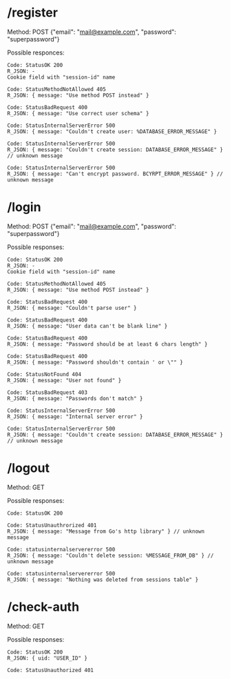# /register
Method: POST
{"email": "mail@example.com", "password": "superpassword"}

Possible responces: 

    Code: StatusOK 200
    R_JSON: -
    Cookie field with "session-id" name

    Code: StatusMethodNotAllowed 405 
    R_JSON: { message: "Use method POST instead" }

    Code: StatusBadRequest 400
    R_JSON: { message: "Use correct user schema" }

    Code: StatusInternalServerError 500 
    R_JSON: { message: "Couldn't create user: %DATABASE_ERROR_MESSAGE" }

    Code: StatusInternalServerError 500 
    R_JSON: { message: "Couldn't create session: DATABASE_ERROR_MESSAGE" } // unknown message

    Code: StatusInternalServerError 500 
    R_JSON: { message: "Can't encrypt password. BCYRPT_ERROR_MESSAGE" } // unknown message

# /login
Method: POST 
{"email": "mail@example.com", "password": "superpassword"}

Possible responses: 

    Code: StatusOK 200
    R_JSON: - 
    Cookie field with "session-id" name

    Code: StatusMethodNotAllowed 405
    R_JSON: { message: "Use method POST instead" }

    Code: StatusBadRequest 400
    R_JSON: { message: "Couldn't parse user" }

    Code: StatusBadRequest 400
    R_JSON: { message: "User data can't be blank line" }

    Code: StatusBadRequest 400 
    R_JSON: { message: "Password should be at least 6 chars length" }

    Code: StatusBadRequest 400 
    R_JSON: { message: "Password shouldn't contain ' or \"" }

    Code: StatusNotFound 404 
    R_JSON: { message: "User not found" }

    Code: StatusBadRequest 403 
    R_JSON: { message: "Passwords don't match" }

    Code: StatusInternalServerError 500 
    R_JSON: { message: "Internal server error" }

    Code: StatusInternalServerError 500 
    R_JSON: { message: "Couldn't create session: DATABASE_ERROR_MESSAGE" } // unknown message


# /logout
Method: GET

Possible responses:

    Code: StatusOK 200

    Code: StatusUnauthrorized 401
    R_JSON: { message: "Message from Go's http library" } // unknown message

    Code: statusinternalservererror 500
    R_JSON: { message: "Couldn't delete session: %MESSAGE_FROM_DB" } // unknown message

    Code: statusinternalservererror 500
    R_JSON: { message: "Nothing was deleted from sessions table" }

# /check-auth
Method:  GET

Possible responses:

    Code: StatusOK 200
    R_JSON: { uid: "USER_ID" }

    Code: StatusUnauthorized 401
